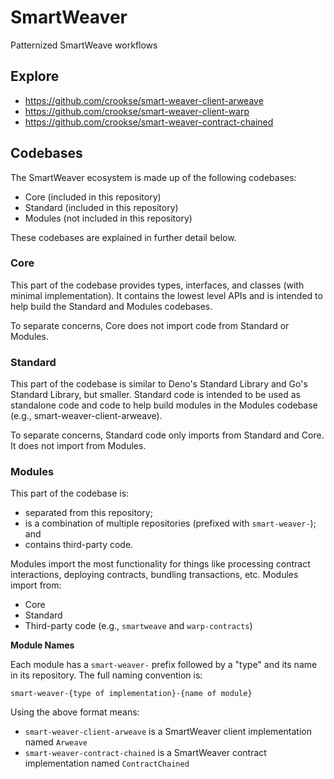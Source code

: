 # SmartWeaver

Patternized SmartWeave workflows

## Explore

- https://github.com/crookse/smart-weaver-client-arweave
- https://github.com/crookse/smart-weaver-client-warp
- https://github.com/crookse/smart-weaver-contract-chained

## Codebases

The SmartWeaver ecosystem is made up of the following codebases:

- Core (included in this repository)
- Standard (included in this repository)
- Modules (not included in this repository)

These codebases are explained in further detail below.

### Core

This part of the codebase provides types, interfaces, and classes (with minimal
implementation). It contains the lowest level APIs and is intended to help build
the Standard and Modules codebases.

To separate concerns, Core does not import code from Standard or Modules.

### Standard

This part of the codebase is similar to Deno's Standard Library and Go's
Standard Library, but smaller. Standard code is intended to be used as
standalone code and code to help build modules in the Modules codebase (e.g.,
smart-weaver-client-arweave).

To separate concerns, Standard code only imports from Standard and Core. It does
not import from Modules.

### Modules

This part of the codebase is:

- separated from this repository;
- is a combination of multiple repositories (prefixed with `smart-weaver-`); and
- contains third-party code.

Modules import the most functionality for things like processing contract
interactions, deploying contracts, bundling transactions, etc. Modules import
from:

- Core
- Standard
- Third-party code (e.g., `smartweave` and `warp-contracts`)

**Module Names**

Each module has a `smart-weaver-` prefix followed by a "type" and its name in
its repository. The full naming convention is:

```
smart-weaver-{type of implementation}-{name of module}
```

Using the above format means:

- `smart-weaver-client-arweave` is a SmartWeaver client implementation named
  `Arweave`
- `smart-weaver-contract-chained` is a SmartWeaver contract implementation named
  `ContractChained`
